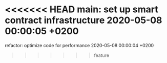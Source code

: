 <<<<<<< HEAD
main: set up smart contract infrastructure 2020-05-08 00:00:05 +0200
=======
refactor: optimize code for performance 2020-05-08 00:00:04 +0200
>>>>>>> feature
